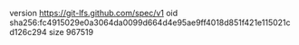 version https://git-lfs.github.com/spec/v1
oid sha256:fc4915029e0a3064da0099d664d4e95ae9ff4018d851f421e115021cd126c294
size 967519
